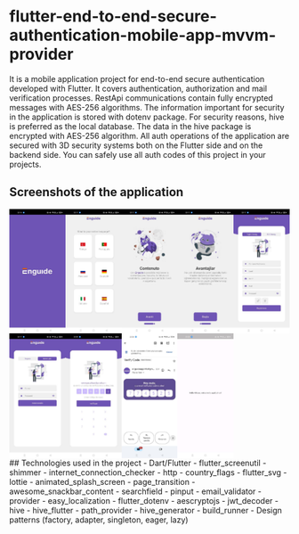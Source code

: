 
# flutter-end-to-end-secure-authentication-mobile-app-mvvm-provider

It is a mobile application project for end-to-end secure authentication developed with Flutter. It covers authentication, authorization and mail verification processes. RestApi communications contain fully encrypted messages with AES-256 algorithms. The information important for security in the application is stored with dotenv package. For security reasons, hive is preferred as the local database. The data in the hive package is encrypted with AES-256 algorithm. All auth operations of the application are secured with 3D security systems both on the Flutter side and on the backend side. You can safely use all auth codes of this project in your projects.


## Screenshots of the application

<div style="display: flex; flex-wrap: wrap;">
    <img src="https://github.com/alikperislam/flutter-end-to-end-secure-authentication-mobile-app-mvvm-provider/blob/main/screenshots/1.jpg" alt="1" style="width: 20%;">
    <img src="https://github.com/alikperislam/flutter-end-to-end-secure-authentication-mobile-app-mvvm-provider/blob/main/screenshots/2.jpg" alt="2" style="width: 20%;">
    <img src="https://github.com/alikperislam/flutter-end-to-end-secure-authentication-mobile-app-mvvm-provider/blob/main/screenshots/3.jpg" alt="3" style="width: 20%;">
    <img src="https://github.com/alikperislam/flutter-end-to-end-secure-authentication-mobile-app-mvvm-provider/blob/main/screenshots/4.jpg" alt="4" style="width: 20%;">
    <img src="https://github.com/alikperislam/flutter-end-to-end-secure-authentication-mobile-app-mvvm-provider/blob/main/screenshots/5.jpg" alt="5" style="width: 20%;">
    <img src="https://github.com/alikperislam/flutter-end-to-end-secure-authentication-mobile-app-mvvm-provider/blob/main/screenshots/6.jpg" alt="6" style="width: 20%;">
    <img src="https://github.com/alikperislam/flutter-end-to-end-secure-authentication-mobile-app-mvvm-provider/blob/main/screenshots/7.jpg" alt="7" style="width: 20%;">
    <img src="https://github.com/alikperislam/flutter-end-to-end-secure-authentication-mobile-app-mvvm-provider/blob/main/screenshots/8.jpg" alt="8" style="width: 20%;">
    <img src="https://github.com/alikperislam/flutter-end-to-end-secure-authentication-mobile-app-mvvm-provider/blob/main/screenshots/9.jpg" alt="9" style="width: 20%;">
</div>
## Technologies used in the project
 - Dart/Flutter
 - flutter_screenutil
 - shimmer
 - internet_connection_checker
 - http
 - country_flags
 - flutter_svg
 - lottie
 - animated_splash_screen
 - page_transition
 - awesome_snackbar_content
 - searchfield
 - pinput
 - email_validator
 - provider
 - easy_localization
 - flutter_dotenv
 - aescryptojs
 - jwt_decoder
 - hive
 - hive_flutter
 - path_provider
 - hive_generator
 - build_runner
 - Design patterns (factory, adapter, singleton, eager, lazy)

